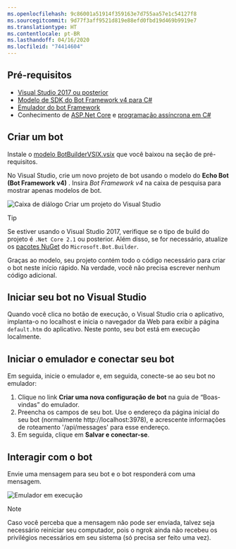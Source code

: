 ```yaml
---
ms.openlocfilehash: 9c86001a51914f359163e7d755aa57e1c54127f8
ms.sourcegitcommit: 9d77f3aff9521d819e88efd0fbd19d469b9919e7
ms.translationtype: HT
ms.contentlocale: pt-BR
ms.lasthandoff: 04/16/2020
ms.locfileid: "74414604"
---
```

## <a name="prerequisites"></a>Pré-requisitos
- [Visual Studio 2017 ou posterior](https://www.visualstudio.com/downloads)
- [Modelo de SDK do Bot Framework v4 para C#](https://aka.ms/bot-vsix)
- [Emulador do bot Framework](https://aka.ms/bot-framework-emulator-readme)
- Conhecimento de [ASP.Net Core](https://docs.microsoft.com/aspnet/core/) e [programação assíncrona em C#](https://docs.microsoft.com/dotnet/csharp/programming-guide/concepts/async/index)

## <a name="create-a-bot"></a>Criar um bot
Instale o [modelo BotBuilderVSIX.vsix](https://aka.ms/bot-vsix) que você baixou na seção de pré-requisitos.

No Visual Studio, crie um novo projeto de bot usando o modelo do **Echo Bot (Bot Framework v4)** . Insira _Bot Framework v4_ na caixa de pesquisa para mostrar apenas modelos de bot.

![Caixa de diálogo Criar um projeto do Visual Studio](../media/azure-bot-quickstarts/bot-builder-dotnet-project-vs2019.png)

> [!TIP] 
> Se estiver usando o Visual Studio 2017, verifique se o tipo de build do projeto é ``.Net Core 2.1`` ou posterior. Além disso, se for necessário, atualize os [pacotes NuGet](https://docs.microsoft.com/nuget/quickstart/install-and-use-a-package-in-visual-studio) do `Microsoft.Bot.Builder`.

Graças ao modelo, seu projeto contém todo o código necessário para criar o bot neste início rápido. Na verdade, você não precisa escrever nenhum código adicional.

## <a name="start-your-bot-in-visual-studio"></a>Iniciar seu bot no Visual Studio

Quando você clica no botão de execução, o Visual Studio cria o aplicativo, implanta-o no localhost e inicia o navegador da Web para exibir a página `default.htm` do aplicativo. Neste ponto, seu bot está em execução localmente.

## <a name="start-the-emulator-and-connect-your-bot"></a>Iniciar o emulador e conectar seu bot

Em seguida, inicie o emulador e, em seguida, conecte-se ao seu bot no emulador:

1. Clique no link **Criar uma nova configuração de bot** na guia de “Boas-vindas” do emulador. 
2. Preencha os campos de seu bot. Use o endereço da página inicial do seu bot (normalmente http://localhost:3978), e acrescente informações de roteamento '/api/messages' para esse endereço.
3. Em seguida, clique em **Salvar e conectar-se**.

## <a name="interact-with-your-bot"></a>Interagir com o bot

Envie uma mensagem para seu bot e o bot responderá com uma mensagem.

![Emulador em execução](~/media/emulator-v4/emulator-running.png)

> [!NOTE]
> Caso você perceba que a mensagem não pode ser enviada, talvez seja necessário reiniciar seu computador, pois o ngrok ainda não recebeu os privilégios necessários em seu sistema (só precisa ser feito uma vez).
